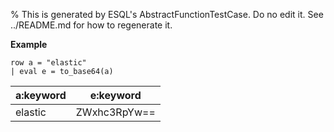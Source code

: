 % This is generated by ESQL's AbstractFunctionTestCase. Do no edit it. See ../README.md for how to regenerate it.

**Example**

```esql
row a = "elastic"
| eval e = to_base64(a)
```

| a:keyword | e:keyword |
| --- | --- |
| elastic | ZWxhc3RpYw== |


